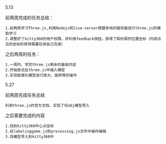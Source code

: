 5.13 

前两周完成的任务总结：

```
1.前两周学习Three.js,利用Nodejs和live-server搭建本地的服务器进行three.js的辅助学习
2.调整好了kitty360的用户权限，并利用feedback按钮，获得了矩形框的位置坐标（内部点云的坐标的获得需要后续自己完成）
```

之后两周的任务：

```
1.一周内，学完three.js剩余的基础内容
2.开始尝试在three.js中插入模型
3.实现能够队模型进行放大、旋转等的操作
```

5.27

前两周完成任务总结

```
利用three.js的官方文档，实现了将obj模型导入
```

之后需要完成的内容

```
1.找到kitty360中心点坐标
2.在labelinggame.js和processing.js文件中操作编辑
3.将模型导入到kitty360中
```

